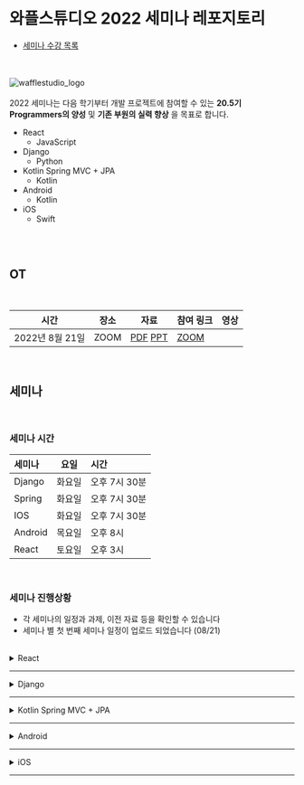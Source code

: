 # 와플스튜디오 2022 세미나 레포지토리

- [세미나 수강 목록](./seminar-list.md)

<br><br>![wafflestudio_logo](waffle_logo.png)<br><br>
2022 세미나는 다음 학기부터 개발 프로젝트에 참여할 수 있는 __20.5기 Programmers의 양성__ 및 __기존 부원의 실력 향상__ 을 목표로 합니다.
- React
  - JavaScript
- Django
  - Python
- Kotlin Spring MVC + JPA
  - Kotlin
- Android
  - Kotlin
- iOS
  - Swift

<br><br>

## OT

<br>

|  시간           | 장소 | 자료         | 참여 링크 | 영상 |
| --------------- | ---- | ----------- | --------- | ---- | 
| 2022년 8월 21일 | ZOOM | [PDF][OT_PDF] [PPT][OT_PPT]  | [ZOOM][OT_Zoom]   |      |

<br>

## 세미나

<br>

### 세미나 시간
| 세미나            | 요일   | 시간        |
| :--------------- | ----- | :---------- |
| Django   | 화요일 | 오후 7시 30분     |
| Spring   | 화요일 | 오후 7시 30분 |
| IOS      | 화요일 | 오후 7시 30분 |
| Android  | 목요일 | 오후 8시      |
| React    | 토요일 | 오후 3시      |

<br>

### 세미나 진행상황
- 각 세미나의 일정과 과제, 이전 자료 등을 확인할 수 있습니다
- 세미나 별 첫 번째 세미나 일정이 업로드 되었습니다 (08/21)
<br>

<details>
<summary>React</summary>
<br>
  
| 회차     | 시간 | 장소 | 자료 | 과제 | 참여 링크 | 영상 |
| ------- |---- | ---- | ---- | ---- | ---- | ---- |
| seminar0 | 8월 27일 (토) 오후 3시 30분 | [스프링 라운지][React_0_Location] 2층 |[PPT][React_0_PPT]|[과제 A][React_0_Assignment1] [과제 B][React_0_Assignment2]||[영상][React_0_Video]|
| seminar1 | 9월 3일 (일) 오후 3시 | 비대면 | [PPT][React_1_PPT]|[과제][React_1_Assignment]||[영상][React_1_Video]|
| seminar2 |||||||
| seminar3 |||||||
| seminar4 |||||||
| seminar5 |||||||

<br>
</details>

---

<details>
<summary>Django</summary>
<br>
  
[수업 일정 및 자료](./django/README.md#수업-일정-및-자료)

<br>
</details>

---

<details>
<summary>Kotlin Spring MVC + JPA</summary>
<br>

[수업 일정 및 자료](./spring/README.md#수업-일정-및-자료)

<br>
</details>

---

<details>
<summary>Android</summary>
<br>
  
| 회차     |                              시간 | 장소 | 자료 | 과제 | 참여 링크 | 영상 |
| -------- | --------------------------------: | ---- | ---- | ---- | ---- | ---- |
| seminar0 | 8월 25일 (목) 오후 8시 | [서울대입구 히든스페이스](https://map.naver.com/v5/entry/place/493556500?placePath=%2Fhome&c=14132109.2654490,4506235.8183284,15,0,0,0,dh) 3번방 | [자료](android/seminar0/seminar-0.md) ||||
| seminar1 |||||||
| seminar2 |||||||
| seminar3 |||||||
| seminar4 |||||||
| seminar5 |||||||

<br>
</details>

---

<details>
<summary>iOS</summary>
<br>
  
| 회차     | 시간 | 장소 | 자료 | 과제 | 참여 링크 | 영상 |
| ------- |---- | ---- | ---- | ---- | ---- | ---- |
| seminar0 | 9월 6일 (화) 오후 7시 30분 | [서울대입구 히든스페이스][iOS_0_Location] 3번방 | [자료](ios/seminar0/iOS-seminar0.pdf) | [과제](ios/seminar0/assignment.md) | [줌 링크][iOS_Zoom_Link] | [영상][iOS_0_Video] |
| seminar1 | 9월 13일 (화) 오후 7시 30분 | [서울대입구 히든스페이스][iOS_0_Location] 3번방 | [자료](ios/seminar1/iOS-seminar1.pdf) | [과제](ios/seminar1/assignment.md) | [줌 링크][iOS_Zoom_Link] ||
| seminar2 | 9월 20일 (화) 오후 7시 30분| [서울대입구 히든스페이스][iOS_0_Location] 3번방 | [자료](ios/seminar2/iOS-seminar2.pdf) || [줌 링크][iOS_Zoom_Link] ||
| seminar3 |||||||
| seminar4 |||||||
| seminar5 |||||||

<br>
</details>

---

<!--
하단에는 각종 url들 작성 부탁드립니다 (인라인으로 다 쓰면 너무 더러워져서)
-->

[OT_PPT]: https://docs.google.com/presentation/d/1g9mBKmAVF0dIGJvDwVm-AdN5PHO_XU2d/edit?usp=sharing&ouid=104004442380463498825&rtpof=true&sd=true
[OT_PDF]: ./Rookies_OT_20.5_PDF.pdf
[OT_Zoom]: https://snu-ac-kr.zoom.us/j/7207172411?pwd=eVRiZ1ZiWGY4dVBCTnJZU05MaERFUT09

[React_0_Location]: https://map.naver.com/v5/search/%EA%B4%80%EC%95%85%EA%B5%AC%20%EA%B4%80%EC%95%85%EB%A1%9C%2017%EA%B8%B8%209/address/14132147.65954141,4506312.0034357235,%EC%84%9C%EC%9A%B8%ED%8A%B9%EB%B3%84%EC%8B%9C%20%EA%B4%80%EC%95%85%EA%B5%AC%20%EA%B4%80%EC%95%85%EB%A1%9C17%EA%B8%B8%209,new?c=14132096.9201175,4506316.2959661,19,0,0,0,dh&isCorrectAnswer=true
[React_0_PPT]: https://docs.google.com/presentation/d/1QxcPfGB8fj_vI6U4_1zM9DwWEEGONt8k7mk5ttEA55A/edit?usp=sharing
[React_0_Assignment1]: react/seminar-0/assignment-0A.md
[React_0_Assignment2]: react/seminar-0/assignment-0B.md
[React_0_Video]: https://youtu.be/Q-OpudGgOrA 
[React_1_PPT]: https://docs.google.com/presentation/d/1Hv34EJTSGge8KyoIuLq-P0mb_gaN1lEWgFVgzw4kR20/edit?usp=sharing
[React_1_Assignment]: react/seminar-1/assignment-1.md
[React_1_Video]: https://youtu.be/7o0TZJA0zoA


[iOS_0_Location]: https://www.spacecloud.kr/space/6886?type=search
[iOS_Zoom_Link]: https://snu-ac-kr.zoom.us/j/3595486765?pwd=ZmFjOXYzc21uSFNTekVOOExwOURkUT09
[iOS_0_Video]: https://www.youtube.com/watch?v=4_R-VuuFyAY&list=PLoHXQ9xKafZPFeOz1EHlu3AcTobLVtfY-&index=1
